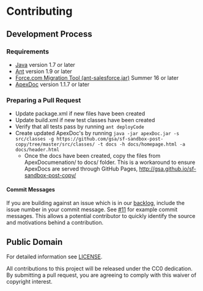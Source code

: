 # Contributing

## Development Process

### Requirements
* [Java](https://java.com/en/download/) version 1.7 or later
* [Ant](http://ant.apache.org/bindownload.cgi) version 1.9 or later
* [Force.com Migration Tool (ant-salesforce.jar)](https://developer.salesforce.com/page/Force.com_Migration_Tool#Force.com_Migration_Tool_Download) Summer 16 or later
* [ApexDoc](https://github.com/SalesforceFoundation/ApexDoc/releases) version 1.1.7 or later

### Preparing a Pull Request
* Update package.xml if new files have been created
* Update build.xml if new test classes have been created
* Verify that all tests pass by running ````ant deployCode````
* Create updated ApexDoc's by running
````java -jar apexDoc.jar -s src/classes -g https://github.com/gsa/sf-sandbox-post-copy/tree/master/src/classes/ -t docs -h docs/homepage.html -a docs/header.html````
  * Once the docs have been created, copy the files from ApexDocumenation/ to docs/ folder. This is a workaround to ensure ApexDocs are served through GitHub Pages, http://gsa.github.io/sf-sandbox-post-copy/

#### Commit Messages
If you are building against an issue which is in our [backlog](https://github.com/GSA/sf-sandbox-post-copy/issues), include the issue number in your commit message. See [#11](https://github.com/GSA/sf-sandbox-post-copy/issues/11) for example commit messages. This allows a potential contributor to quickly identify the source and motivations behind a contribution.

## Public Domain
For detailed information see [LICENSE](LICENSE.md).

All contributions to this project will be released under the CC0 dedication. By submitting a pull request, you are agreeing to comply with this waiver of copyright interest.
